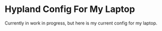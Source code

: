 # Hypland Config For My Laptop

Currently in work in progress, but here is my current config for my laptop.
